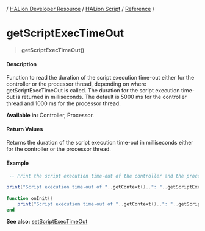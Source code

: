 / [HALion Developer Resource](../../HALion-Developer-Resource.md) / [HALion Script](./HALion-Script.md) / [Reference](./Reference.md) /

# getScriptExecTimeOut

>**getScriptExecTimeOut()**

#### Description

Function to read the duration of the script execution time-out either for the controller or the processor thread, depending on where getScriptExecTimeOut is called. The duration for the script execution time-out is returned in milliseconds. The default is 5000 ms for the controller thread and 1000 ms for the processor thread.

**Available in:** Controller, Processor.

#### Return Values

Returns the duration of the script execution time-out in milliseconds either for the controller or the processor thread.

#### Example

```lua
 -- Print the script execution time-out of the controller and the processor thread.
   
print("Script execution time-out of "..getContext()..": "..getScriptExecTimeOut().." ms.")
  
function onInit()
    print("Script execution time-out of "..getContext()..": "..getScriptExecTimeOut().." ms.")
end
```

**See also:** [setScriptExecTimeOut](./setScriptExecTimeOut.md)